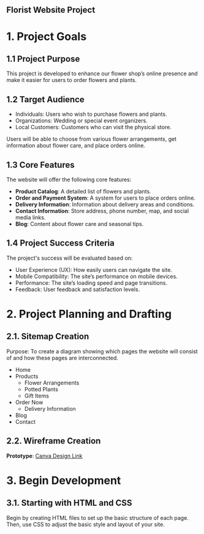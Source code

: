 ## Florist Website Project
# 1. Project Goals

## 1.1 Project Purpose
This project is developed to enhance our flower shop’s online presence and make it easier for users to order flowers and plants.

## 1.2 Target Audience
- Individuals: Users who wish to purchase flowers and plants.
- Organizations: Wedding or special event organizers.
- Local Customers: Customers who can visit the physical store.

Users will be able to choose from various flower arrangements, get information about flower care, and place orders online.

## 1.3 Core Features
The website will offer the following core features:
- **Product Catalog**: A detailed list of flowers and plants.
- **Order and Payment System**: A system for users to place orders online.
- **Delivery Information**: Information about delivery areas and conditions.
- **Contact Information**: Store address, phone number, map, and social media links.
- **Blog**: Content about flower care and seasonal tips.

## 1.4 Project Success Criteria
The project's success will be evaluated based on:
- User Experience (UX): How easily users can navigate the site.
- Mobile Compatibility: The site’s performance on mobile devices.
- Performance: The site’s loading speed and page transitions.
- Feedback: User feedback and satisfaction levels.

# 2. Project Planning and Drafting

## 2.1. Sitemap Creation
Purpose: To create a diagram showing which pages the website will consist of and how these pages are interconnected.

- Home
- Products
  - Flower Arrangements
  - Potted Plants
  - Gift Items
- Order Now
  - Delivery Information
- Blog
- Contact

## 2.2. Wireframe Creation
**Prototype**: [Canva Design Link](https://www.canva.com/design/DAGPDp1JrJk/ayo9pKZ_DZAZf47P7Pdk9g/edit?utm_content=DAGPDp1JrJk&utm_campaign=designshare&utm_medium=link2&utm_source=sharebutton)

# 3. Begin Development
## 3.1. Starting with HTML and CSS
Begin by creating HTML files to set up the basic structure of each page. Then, use CSS to adjust the basic style and layout of your site.
